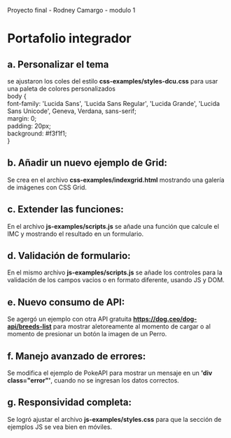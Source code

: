 Proyecto final - Rodney Camargo - modulo 1
# Portafolio integrador
## a.	Personalizar el tema
se ajustaron los coles del estilo **css-examples/styles-dcu.css** para usar una paleta de colores personalizados </br>
body {</br>
    font-family: 'Lucida Sans', 'Lucida Sans Regular', 'Lucida Grande', 'Lucida Sans Unicode', Geneva, Verdana, sans-serif;</br>
    margin: 0;</br>
    padding: 20px;</br>
    background: #f3f1f1;</br>
  }</br>

## b.	Añadir un nuevo ejemplo de Grid:
Se crea en el archivo **css-examples/indexgrid.html** mostrando una galería de imágenes con CSS Grid. 


## c.	Extender las funciones:
En el archivo **js-examples/scripts.js** se añade una función que calcule el IMC y mostrando el resultado en un formulario. 

## d.	Validación de formulario:
En el mismo archivo **js-examples/scripts.js** se añade los controles para la validación de los campos vacios o en formato diferente, usando JS y DOM.

## e.	Nuevo consumo de API:
Se agergó un ejemplo con otra API gratuita **https://dog.ceo/dog-api/breeds-list** para mostrar aletoreamente al momento de cargar o al momento de presionar un botón la imagen de un Perro.

## f.	Manejo avanzado de errores:
Se modifica el ejemplo de PokeAPI para mostrar un mensaje en un **'div class="error"'**, cuando no se ingresan los datos correctos. 

## g.	Responsividad completa:
Se logró ajustar el archivo **js-examples/styles.css** para que la sección de ejemplos JS se vea bien en móviles. 




